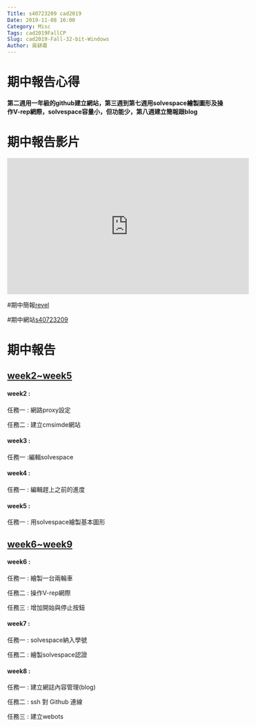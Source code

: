 ```yaml
---
Title: s40723209 cad2019
Date: 2019-11-08 16:00
Category: Misc
Tags: cad2019FallCP
Slug: cad2019-Fall-32-bit-Windows
Author: 吳耕甫
---
```


# 期中報告心得

#### 第二週用一年級的github建立網站，第三週到第七週用solvespace繪製圖形及操作V-rep網際，solvespace容量小，但功能少，第八週建立簡報跟blog

# 期中報告影片
<iframe width="560" height="315" src="https://www.youtube.com/embed/92eYLVUY1Zw" frameborder="0" allow="accelerometer; autoplay; encrypted-media; gyroscope; picture-in-picture" allowfullscreen></iframe>

#期中簡報[revel](https://s40723209.github.io/cad2019/reveal/index.html#/)

#期中網站[s40723209](https://s40723209.github.io/cad2019/content/index.html)

# 期中報告

## [week2~week5](https://s40723209.github.io/cad2019/content/week2~5.html)

#### week2 :
任務一 : 網路proxy設定

任務二 : 建立cmsimde網站

#### week3 : 
任務一 :編輯solvespace

#### week4 :
任務一 : 編輯趕上之前的進度

#### week5 : 
任務一 : 用solvespace繪製基本圖形

## [week6~week9](https://s40723209.github.io/cad2019/content/week6~9.html)

#### week6 : 
任務一 : 繪製一台兩輪車

任務二 : 操作V-rep網際

任務三 : 增加開始與停止按鈕

#### week7 :
任務一 : solvespace納入學號

任務二 : 繪製solvespace認證

#### week8 :
任務一 : 建立網誌內容管理(blog)

任務二 : ssh 對 Github 連線

任務三 : 建立webots